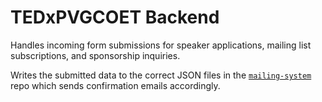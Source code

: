 # TEDxPVGCOET Backend

Handles incoming form submissions for speaker applications, mailing list subscriptions, and sponsorship inquiries.

Writes the submitted data to the correct JSON files in the [`mailing-system`](https://github.com/tedxpvgcoet-tech/mailing-system) repo which sends confirmation emails accordingly.
